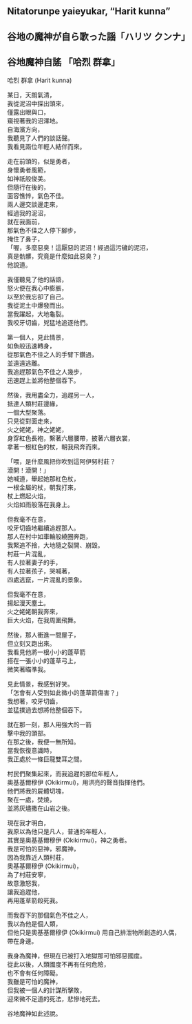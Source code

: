 ## Nitatorunpe yaieyukar, “Harit kunna”   
## 谷地の魔神が自ら歌った謡「ハリツ クンナ」  
## 谷地魔神自謠 「哈烈 群拿」  
  
哈烈 群拿 (Harit kunna)  
  
某日，天朗氣清，  
我從泥沼中探出頭來，  
僅露出眼與口，  
窺視著我的沼澤地。  
自海濱方向，  
我聽見了人們的談話聲。  
我看見兩位年輕人結伴而來。  
  
走在前頭的，似是勇者，  
身懷勇者風範，  
如神祇般俊美。  
但隨行在後的，  
面容憔悴，氣色不佳。  
兩人邊交談邊走來，  
經過我的泥沼，  
就在我面前，  
那氣色不佳之人停下腳步，  
掩住了鼻子，  
「喔，多麼惡臭！這厭惡的泥沼！經過這污穢的泥沼，  
真是骯髒，究竟是什麼如此惡臭？」  
他說道。  
  
我僅聽見了他的話語，  
怒火便在我心中膨脹，  
以至於我忘卻了自己。  
我從泥土中爆發而出。  
當我躍起，大地龜裂。  
我咬牙切齒，兇猛地追逐他們。  
  
第一個人，見此情景，  
如魚般迅速轉身，  
從那氣色不佳之人的手臂下鑽過，  
並遠遠逃離。  
我追趕那氣色不佳之人幾步，  
迅速趕上並將他整個吞下。  
  
然後，我用盡全力，追趕另一人，  
抵達人類村莊邊緣，  
一個大型聚落。  
只見從對面走來，  
火之姥姥，神之姥姥，  
身穿紅色長袍，繫著六層腰帶，披著六層衣裳，  
拿著一根紅色的杖，朝我飛奔而來。  
  
「喂，是什麼風把你吹到這阿伊努村莊？  
滾開！滾開！」  
她喊道，舉起她那紅色杖，  
一根金屬的杖，朝我打來，  
杖上燃起火焰，  
火焰如雨般落在我身上。  
  
但我毫不在意，  
咬牙切齒地繼續追趕那人。  
那人在村中如車輪般繞圈奔跑，  
我緊追不捨，大地隨之裂開、崩毀。  
村莊一片混亂，  
有人拉著妻子的手，  
有人拉著孩子，哭喊著，  
四處逃竄，一片混亂的景象。  
  
但我毫不在意，  
揚起漫天塵土。  
火之姥姥朝我奔來，  
巨大火焰，在我周圍飛舞。  
  
然後，那人衝進一間屋子，  
但立刻又跑出來。  
我看見他將一根小小的蓬草箭  
搭在一張小小的蓬草弓上，  
微笑著瞄準我。  
  
見此情景，我感到好笑。  
「怎會有人受到如此微小的蓬草箭傷害？」  
我想著，咬牙切齒，  
並猛撲過去想將他整個吞下。  
  
就在那一刻，那人用強大的一箭  
擊中我的頭部。  
在那之後，我便一無所知。  
當我恢復意識時，  
我正處於一條巨龍雙耳之間。  
  
村民們聚集起來，而我追趕的那位年輕人，  
奧基基爾穆伊 (Okikirmui)，用洪亮的聲音指揮他們。  
他們將我的屍體切塊，  
聚在一處，焚燒，  
並將灰燼撒在山岩之後。  
  
現在我才明白，  
我原以為他只是凡人，普通的年輕人，  
其實是奧基基爾穆伊 (Okikirmui)，神之勇者。  
我是可怕的惡神，邪魔神，  
因為我靠近人類村莊，  
奧基基爾穆伊 (Okikirmui)，  
為了村莊安寧，  
故意激怒我，  
讓我追趕他，   
再用蓬草箭殺死我。  
  
而我吞下的那個氣色不佳之人，  
我以為他是個人類，  
但他只是奧基基爾穆伊 (Okikirmui) 用自己排泄物所創造的人偶，  
帶在身邊。  
  
我身為魔神，但現在已被打入地獄那可怕邪惡國度。  
從此以後，人類國度不再有任何危險，  
也不會有任何障礙。  
我雖是可怕的魔神，  
但我被一個人的計謀所擊敗，  
迎來微不足道的死法，悲慘地死去。  
  
谷地魔神如此述說。  